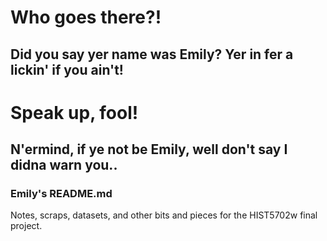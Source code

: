 # Who goes there?!
## Did you say yer name was Emily? Yer in fer a lickin' if you ain't!
# Speak up, fool!
## N'ermind, if ye not be Emily, well don't say I didna warn you..


### Emily's README.md
Notes, scraps, datasets, and other bits and pieces for the HIST5702w final project.
